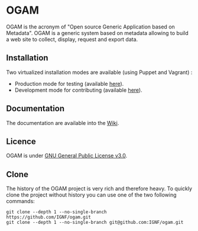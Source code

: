 # OGAM

OGAM is the acronym of "Open source Generic Application based on Metadata".
OGAM is a generic system based on metadata allowing to build a web site to collect, display, request and export data.<br/>

## Installation
Two virtualized installation modes are available (using Puppet and Vagrant) :
- Production mode for testing (available [here](https://github.com/sgalopinIGN/ogam-deploy-env/tree/production)).
- Development mode for contributing (available [here](https://github.com/sgalopinIGN/ogam-deploy-env/tree/development)).

## Documentation

The documentation are available into the [Wiki](https://github.com/IGNF/ogam/wiki).

## Licence

OGAM is under [GNU General Public License v3.0](https://github.com/IGNF/ogam/blob/develop/LICENSE.md).

## Clone

The history of the OGAM project is very rich and therefore heavy.
To quickly clone the project without history you can use one of the two following commands:
```
git clone --depth 1 --no-single-branch https://github.com/IGNF/ogam.git
git clone --depth 1 --no-single-branch git@github.com:IGNF/ogam.git
```